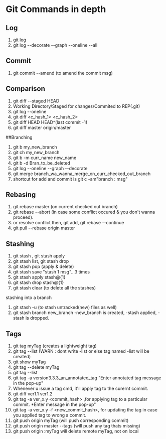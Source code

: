 # Git Commands in depth
## Log

1) git log
2) git log --decorate --graph --oneline --all

## Commit

1) git commit --amend (to amend the commit msg)

## Comparison

1) git diff --staged HEAD
2) Working Directory/Staged for changes/Commited to REP(.git)
3) git log --oneline
4) git diff <c_hash_1> <c_hash_2>
5) git diff HEAD HEAD^(last commit -1)
6) git diff master origin/master

##Branching
1) git b my_new_branch
2) git ch my_new_branch
3) git b -m curr_name new_name
4) git b -d Bran_to_be_deleted
5) git log --oneline --graph --decorate
6) git merge branch_wa_wanna_merge_on_curr_checked_out_branch
7) shortcut for add and commit is 
 git c -am"branch : msg"

## Rebasing
1) git rebase master (on current checked out branch)
2) git rebase --abort (in case some conflict occured & you don't wanna proceed).
3) or resolve conflict then, git add, git rebase --continue
4) git pull --rebase origin master

## Stashing
1) git stash , git stash apply
2) git stash list, git stash drop
3) git stash pop (apply & delete)
4) git stash save "stash 1 msg"...3 times
5) git stash apply stash@{1}
6) git stash drop stash@{1}
7) git stash clear (to delete all the stashes)

stashing into a branch
1) git stash -u (to stash untracked(new) files as well)
2) git stash branch new_branch
 -new_branch is created, -stash applied, -stash is dropped.

## Tags
1) git tag myTag (creates a lightweight tag)
2) git tag --list (WARN : dont write -list or else tag named -list will be created)
3) git show myTag
4) git tag --delete myTag
5) git tag --list
6) git tag -a version3.3.3_an_annotated_tag
 "Enter annotated tag message in the pop-up"
7) Whenever u issue a tag cmd, it'll apply tag to the curernt commit.
8) git diff ver1.1  ver1.2
9) git tag -a ver_x.y <commit_hash> ,for applying tag to a particular commit.
 *Enter message in the pop-up"
10) git tag -a ver_x.y -f <new_commit_hash>, for updating the tag in case you applied tag to wrong a commit.
11) git push origin myTag (will push corresponding commit)
12) git push origin master --tags (will push any tag thats missing)
13) git push origin :myTag
 will delete remote myTag, not on local
